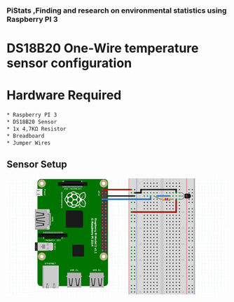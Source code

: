 ### PiStats ,Finding and research on environmental statistics using Raspberry PI 3
#
# DS18B20 One-Wire temperature sensor configuration
#
# Hardware Required
    * Raspberry PI 3
    * DS18B20 Sensor
    * 1x 4,7KΩ Resistor
    * Breadboard
    * Jumper Wires

## Sensor Setup
![alt tag](https://github.com/digkarag/PiStats/blob/master/DS18B20%20Sensor/Sensor%20setup.png)
